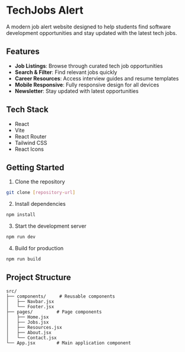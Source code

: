 # TechJobs Alert

A modern job alert website designed to help students find software development opportunities and stay updated with the latest tech jobs.

## Features

- **Job Listings**: Browse through curated tech job opportunities
- **Search & Filter**: Find relevant jobs quickly
- **Career Resources**: Access interview guides and resume templates
- **Mobile Responsive**: Fully responsive design for all devices
- **Newsletter**: Stay updated with latest opportunities

## Tech Stack

- React
- Vite
- React Router
- Tailwind CSS
- React Icons

## Getting Started

1. Clone the repository
```bash
git clone [repository-url]
```

2. Install dependencies
```bash
npm install
```

3. Start the development server
```bash
npm run dev
```

4. Build for production
```bash
npm run build
```

## Project Structure

```
src/
├── components/     # Reusable components
│   ├── Navbar.jsx
│   └── Footer.jsx
├── pages/         # Page components
│   ├── Home.jsx
│   ├── Jobs.jsx
│   ├── Resources.jsx
│   ├── About.jsx
│   └── Contact.jsx
└── App.jsx        # Main application component
```


